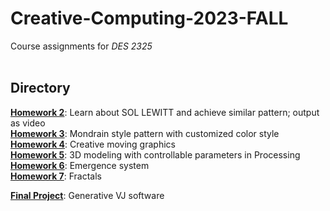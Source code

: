# Creative-Computing-2023-FALL
Course assignments for _DES 2325_  
<br/>

## Directory
[**Homework 2**](https://github.com/Aprillll-7/Creative-Computing-2023-FALL/tree/main/Homework_2): Learn about SOL LEWITT and achieve similar pattern; output as video  
[**Homework 3**](https://github.com/Aprillll-7/Creative-Computing-2023-FALL/tree/main/Homework_3): Mondrain style pattern with customized color style  
[**Homework 4**](https://github.com/Aprillll-7/Creative-Computing-2023-FALL/tree/main/Homework_4): Creative moving graphics  
[**Homework 5**](https://github.com/Aprillll-7/Creative-Computing-2023-FALL/tree/main/Homework_5): 3D modeling with controllable parameters in Processing  
[**Homework 6**](https://github.com/Aprillll-7/Creative-Computing-2023-FALL/tree/main/Homework_6): Emergence system  
[**Homework 7**](https://github.com/Aprillll-7/Creative-Computing-2023-FALL/tree/main/Homework_7): Fractals  

[**Final Project**](https://github.com/Aprillll-7/Creative-Computing-2023-FALL/tree/main/Final_Project): Generative VJ software
